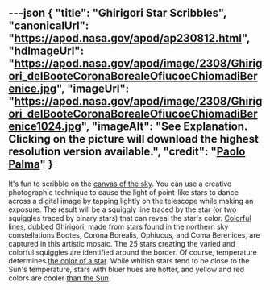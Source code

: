 ---json
{
  "title": "Ghirigori Star Scribbles",
  "canonicalUrl": "https://apod.nasa.gov/apod/ap230812.html",
  "hdImageUrl": "https://apod.nasa.gov/apod/image/2308/Ghirigori_delBooteCoronaBorealeOfiucoeChiomadiBerenice.jpg",
  "imageUrl": "https://apod.nasa.gov/apod/image/2308/Ghirigori_delBooteCoronaBorealeOfiucoeChiomadiBerenice1024.jpg",
  "imageAlt": "See Explanation. Clicking on the picture will download the highest resolution version available.",
  "credit": "[Paolo Palma](http://www.unsaltonelcielo.it/)"
}
---

It's fun to scribble on the [canvas of the sky](https://apod.nasa.gov/apod/ap230604.html). You can use a creative photographic technique to cause the light of point-like stars to dance across a digital image by tapping lightly on the telescope while making an exposure. The result will be a squiggly line traced by the star (or two squiggles traced by binary stars) that can reveal the star's color. [Colorful lines, dubbed Ghirigori,](http://www.unsaltonelcielo.it/i-ghirigori-delle-stelle-piu-luminose-del-cielo/) made from stars found in the northern sky constellations Bootes, Corona Borealis, Ophiucus, and Coma Berenices, are captured in this artistic mosaic. The 25 stars creating the varied and colorful squiggles are identified around the border. Of course, temperature determines [the color of a star](https://apod.nasa.gov/apod/ap151224.html). While whitish stars tend to be close to the Sun's temperature, stars with bluer hues are hotter, and yellow and red colors are cooler [than the Sun](https://apod.nasa.gov/apod/ap190613.html).

